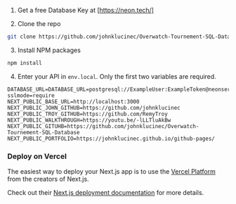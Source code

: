 1. Get a free Database Key at [https://neon.tech/]

2. Clone the repo

```sh
git clone https://github.com/johnklucinec/Overwatch-Tournement-SQL-Database
```

3. Install NPM packages

```sh
npm install
```

4. Enter your API in `env.local`. Only the first two variables are required.

```
DATABASE_URL=DATABASE_URL=postgresql://ExampleUser:ExampleToken@neonserver/OverwatchTournamentdb?sslmode=require
NEXT_PUBLIC_BASE_URL=http://localhost:3000
NEXT_PUBLIC_JOHN_GITHUB=https://github.com/johnklucinec
NEXT_PUBLIC_TROY_GITHUB=https://github.com/RemyTroy
NEXT_PUBLIC_WALKTHROUGH=https://youtu.be/-lLLTluAkBw
NEXT_PUBLIC_GITUHB=https://github.com/johnklucinec/Overwatch-Tournement-SQL-Database
NEXT_PUBLIC_PORTFOLIO=https://johnklucinec.github.io/github-pages/

```
### Deploy on Vercel

The easiest way to deploy your Next.js app is to use the [Vercel Platform](https://vercel.com/new?utm_medium=default-template&filter=next.js&utm_source=create-next-app&utm_campaign=create-next-app-readme) from the creators of Next.js.

Check out their [Next.js deployment documentation](https://nextjs.org/docs/deployment) for more details.